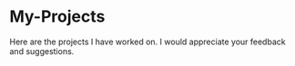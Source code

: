 # My-Projects
Here are the projects I have worked on. I would appreciate your feedback and suggestions.
